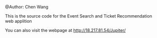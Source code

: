 @Author: Chen Wang

This is the source code for the Event Search and Ticket Recommendation web applition

You can also visit the webpage at http://18.217.81.54/Jupiter/
